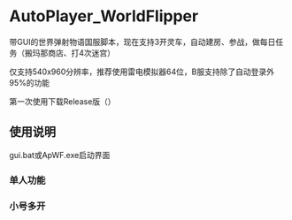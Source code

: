 # AutoPlayer_WorldFlipper

带GUI的世界弹射物语国服脚本，现在支持3开灵车，自动建房、参战，做每日任务（搬玛那商店、打4次迷宫）

仅支持540x960分辨率，推荐使用雷电模拟器64位，B服支持除了自动登录外95%的功能

第一次使用下载Release版（）

## 使用说明
gui.bat或ApWF.exe启动界面
### 单人功能
### 小号多开
